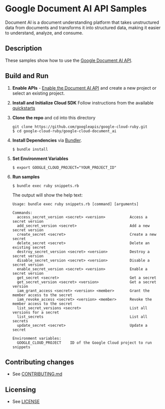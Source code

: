 # Google Document AI API Samples

Document AI is a document understanding platform that takes unstructured data from documents and transforms it into structured data, making it easier to understand, analyze, and consume.

## Description

These samples show how to use the [Google Document AI API](https://cloud.google.com/document-ai/).

## Build and Run
1.  **Enable APIs** - [Enable the Document AI API](https://console.cloud.google.com/flows/enableapi?apiid=documentai.googleapis.com)
    and create a new project or select an existing project.

1.  **Install and Initialize Cloud SDK**
    Follow instructions from the available [quickstarts](https://cloud.google.com/sdk/docs/quickstarts)

1.  **Clone the repo** and cd into this directory

    ```text
    git clone https://github.com/googleapis/google-cloud-ruby.git
    $ cd google-cloud-ruby/google-cloud-document_ai
    ```

1. **Install Dependencies** via [Bundler](https://bundler.io).

    ```text
    $ bundle install
    ```

1. **Set Environment Variables**

    ```text
    $ export GOOGLE_CLOUD_PROJECT="YOUR_PROJECT_ID"
    ```

1. **Run samples**

    ```text
    $ bundle exec ruby snippets.rb
    ```

    The output will show the help text:

    ```text
    Usage: bundle exec ruby snippets.rb [command] [arguments]

    Commands:
      access_secret_version <secret> <version>           Access a secret version
      add_secret_version <secret>                        Add a new secret version
      create_secret <secret>                             Create a new secret
      delete_secret <secret>                             Delete an existing secret
      destroy_secret_version <secret> <version>          Destroy a secret version
      disable_secret_version <secret> <version>          Disable a secret version
      enable_secret_version <secret> <version>           Enable a secret version
      get_secret <secret>                                Get a secret
      get_secret_version <secret> <version>              Get a secret version
      iam_grant_access <secret> <version> <member>       Grant the member access to the secret
      iam_revoke_access <secret> <version> <member>      Revoke the member access to the secret
      list_secret_versions <secret>                      List all versions for a secret
      list_secrets                                       List all secrets
      update_secret <secret>                             Update a secret

    Environment variables:
      GOOGLE_CLOUD_PROJECT    ID of the Google Cloud project to run snippets
    ```

## Contributing changes

* See [CONTRIBUTING.md](../CONTRIBUTING.md)

## Licensing

* See [LICENSE](../LICENSE)

